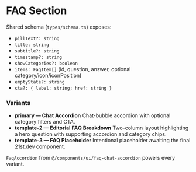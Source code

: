 # FAQ Section

Shared schema (`types/schema.ts`) exposes:

- `pillText?: string`
- `title: string`
- `subtitle?: string`
- `timestamp?: string`
- `showCategories?: boolean`
- `items: FaqItem[]` (id, question, answer, optional category/icon/iconPosition)
- `emptyState?: string`
- `cta?: { label: string; href: string }`

### Variants
- **primary — Chat Accordion**
  Chat-bubble accordion with optional category filters and CTA.
- **template-2 — Editorial FAQ Breakdown**
  Two-column layout highlighting a hero question with supporting accordion and category chips.
- **template-3 — FAQ Placeholder**
  Intentional placeholder awaiting the final 21st.dev component.

`FaqAccordion` from `@/components/ui/faq-chat-accordion` powers every variant.
